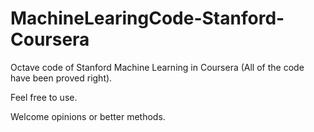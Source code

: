 # MachineLearingCode-Stanford-Coursera
Octave code of Stanford Machine Learning in Coursera (All of the code have been proved right).

Feel free to use.

Welcome opinions or better methods.
